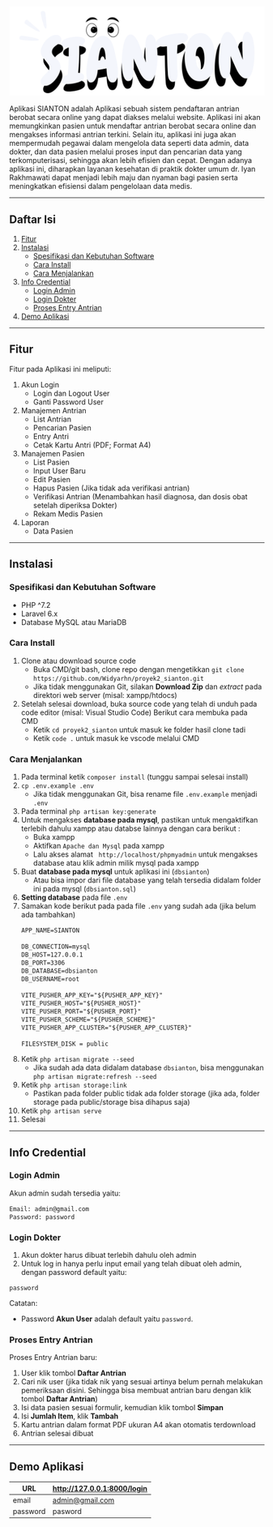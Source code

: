 ![Aplikasi SIANTON](public/admin/assets/img/logo_sianton.png "Aplikasi SIANTON")

Aplikasi SIANTON adalah Aplikasi sebuah sistem pendaftaran antrian berobat secara online yang dapat diakses melalui website. Aplikasi ini akan memungkinkan pasien untuk mendaftar antrian berobat secara online dan mengakses informasi antrian terkini. Selain itu, aplikasi ini juga akan mempermudah pegawai dalam mengelola data seperti data admin, data dokter, dan data pasien melalui proses input dan pencarian data yang terkomputerisasi, sehingga akan lebih efisien dan cepat. Dengan adanya aplikasi ini, diharapkan layanan kesehatan di praktik dokter umum dr. Iyan Rakhmawati dapat menjadi lebih maju dan nyaman bagi pasien serta meningkatkan efisiensi dalam pengelolaan data medis.

<hr>

## Daftar Isi
1. [Fitur](#fitur)
3. [Instalasi](#instalasi)
    - [Spesifikasi dan Kebutuhan Software](#spesifikasi-dan-kebutuhan-software)
    - [Cara Install](#cara-install)
    - [Cara Menjalankan](#cara-menjalankan)
4. [Info Credential](#info-credential)
    - [Login Admin](#login-admin)
    - [Login Dokter](#login-dokter)
    - [Proses Entry Antrian](#proses-entry-antrian)
5. [Demo Aplikasi](#demo-aplikasi)

<hr>

## Fitur

Fitur pada Aplikasi ini meliputi:

1. Akun Login
    - Login dan Logout User
    - Ganti Password User
2. Manajemen Antrian
    - List Antrian
    - Pencarian Pasien
    - Entry Antri
    - Cetak Kartu Antri (PDF; Format A4)
3. Manajemen Pasien
    - List Pasien
    - Input User Baru
    - Edit Pasien
    - Hapus Pasien (Jika tidak ada verifikasi antrian)
    - Verifikasi Antrian (Menambahkan hasil diagnosa, dan dosis obat setelah diperiksa Dokter)
    - Rekam Medis Pasien
4. Laporan
    - Data Pasien

<hr>

## Instalasi

### Spesifikasi dan Kebutuhan Software

- PHP ^7.2
- Laravel 6.x
- Database MySQL atau MariaDB

### Cara Install

1. Clone atau download source code
    - Buka CMD/git bash, clone repo dengan mengetikkan `git clone https://github.com/Widyarhn/proyek2_sianton.git`
    - Jika tidak menggunakan Git, silakan **Download Zip** dan *extract* pada direktori web server (misal: xampp/htdocs)
2. Setelah selesai download, buka source code yang telah di unduh pada code editor (misal: Visual Studio Code) Berikut cara membuka pada CMD
    - Ketik `cd proyek2_sianton` untuk masuk ke folder hasil clone tadi
    - Ketik `code .` untuk masuk ke vscode melalui CMD

### Cara Menjalankan

1. Pada terminal ketik `composer install` (tunggu sampai selesai install)
2. `cp .env.example .env`
    - Jika tidak menggunakan Git, bisa rename file `.env.example` menjadi `.env`
3. Pada terminal `php artisan key:generate`
4. Untuk mengakses **database pada mysql**, pastikan untuk mengaktifkan terlebih dahulu xampp atau databse lainnya dengan cara berikut :
    - Buka xampp
    - Aktifkan `Apache dan Mysql` pada xampp
    - Lalu akses alamat ` http://localhost/phpmyadmin` untuk mengakses database atau klik admin milik mysql pada xampp
5. Buat **database pada mysql** untuk aplikasi ini (`dbsianton`)
     - Atau bisa impor dari file database yang telah tersedia didalam folder ini pada mysql (`dbsianton.sql`)
6. **Setting database** pada file `.env`
7. Samakan kode berikut pada pada file `.env` yang sudah ada (jika belum ada tambahkan)
    ```
    APP_NAME=SIANTON

    DB_CONNECTION=mysql
    DB_HOST=127.0.0.1
    DB_PORT=3306
    DB_DATABASE=dbsianton
    DB_USERNAME=root
    
    VITE_PUSHER_APP_KEY="${PUSHER_APP_KEY}"
    VITE_PUSHER_HOST="${PUSHER_HOST}"
    VITE_PUSHER_PORT="${PUSHER_PORT}"
    VITE_PUSHER_SCHEME="${PUSHER_SCHEME}"
    VITE_PUSHER_APP_CLUSTER="${PUSHER_APP_CLUSTER}"

    FILESYSTEM_DISK = public
    ```
8. Ketik `php artisan migrate --seed`
    - Jika sudah ada data didalam database `dbsianton`, bisa menggunakan `php artisan migrate:refresh --seed`
9. Ketik `php artisan storage:link`
    - Pastikan pada folder public tidak ada folder storage (jika ada, folder storage pada public/storage bisa dihapus saja)
10. Ketik `php artisan serve`
11. Selesai

<hr>

## Info Credential

### Login Admin

Akun admin sudah tersedia yaitu:
```
Email: admin@gmail.com
Password: password
```

### Login Dokter

1. Akun dokter harus dibuat terlebih dahulu oleh admin
2. Untuk log in hanya perlu input email yang telah dibuat oleh admin, dengan password default yaitu:
```
password
```

Catatan:
- Password **Akun User** adalah default yaitu `password`.


### Proses Entry Antrian

Proses Entry Antrian baru:

1. User klik tombol **Daftar Antrian**
3. Cari nik user (jika tidak nik yang sesuai artinya belum pernah melakukan pemeriksaan disini. Sehingga bisa membuat antrian baru dengan klik tombol **Daftar Antrian**)
4. Isi data pasien sesuai formulir, kemudian klik tombol **Simpan**
5. Isi **Jumlah Item**, klik **Tambah**
6. Kartu antrian dalam format PDF ukuran A4 akan otomatis terdownload
7. Antrian selesai dibuat

<hr>

## Demo Aplikasi

| URL | http://127.0.0.1:8000/login |
| --- | --- |
| email | admin@gmail.com |
| password | pasword |
